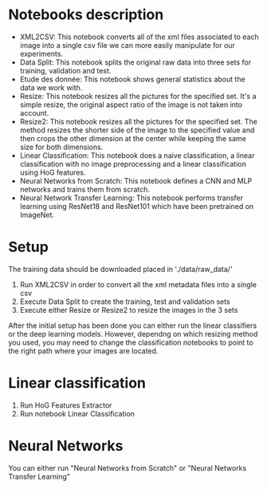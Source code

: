 # Notebooks description

* XML2CSV: This notebook converts all of the xml files associated to each image into a single csv file we can more easily manipulate for our experiments.
* Data Split: This notebook splits the original raw data into three sets for training, validation and test.
* Etude des donnée: This notebook shows general statistics about the data we work with.
* Resize: This notebook resizes all the pictures for the specified set. It's a simple resize, the original aspect ratio of the image is not taken into account.
* Resize2: This notebook resizes all the pictures for the specified set. The method resizes the shorter side of the image to the specified value and then crops the other dimension at the center while keeping the same size for both dimensions.
* Linear Classification: This notebook does a naive classification, a linear classification with no image preprocessing and a linear classification using HoG features.
* Neural Networks from Scratch: This notebook defines a CNN and MLP networks and trains them from scratch.
* Neural Network Transfer Learning: This notebook performs transfer learning using ResNet18 and ResNet101 which have been pretrained on ImageNet.

# Setup

The training data should be downloaded placed in './data/raw_data/'

1. Run XML2CSV in order to convert all the xml metadata files into a single csv
2. Execute Data Split to create the training, test and validation sets
3. Execute either Resize or Resize2 to resize the images in the 3 sets

After the initial setup has been done you can either run the linear classifiers or the deep learning models. However, dependng on which resizing method you used, you may need to change the classification notebooks to point to the right path where your images are located.

# Linear classification

1. Run HoG Features Extractor 
2. Run notebook Linear Classification

# Neural Networks

You can either run "Neural Networks from Scratch" or "Neural Networks Transfer Learning"
